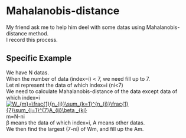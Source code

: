 # Mahalanobis-distance
My friend ask me to help him deel with some datas using Mahalanobis-distance method.  
I record this process.
## Specific Example
We have N datas.  
When the number of data (index=i) < 7, we need fill up to 7.  
Let ni represent the data of which index=i (ni<7)  
We need to calculate Mahalanobis-distance of the data except data of which index=i  
<a href="https://www.codecogs.com/eqnedit.php?latex=W_{m}=\frac{1}{n_{i}}\sum_{k=1}^{n_{i}}\frac{1}{7}\sum_{j=1}^{7}A_{ij}\beta&space;_{kj}" target="_blank"><img src="https://latex.codecogs.com/gif.latex?W_{m}=\frac{1}{n_{i}}\sum_{k=1}^{n_{i}}\frac{1}{7}\sum_{j=1}^{7}A_{ij}\beta&space;_{kj}" title="W_{m}=\frac{1}{n_{i}}\sum_{k=1}^{n_{i}}\frac{1}{7}\sum_{j=1}^{7}A_{ij}\beta _{kj}" /></a>  
m=N-ni  
β means the data of which index=i, A means other datas.  
We then find the largest (7-ni) of Wm, and fill up the Am.
